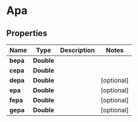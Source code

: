 
# Apa

## Properties
| Name | Type | Description | Notes |
| ------------ | ------------- | ------------- | ------------- |
| **bepa** | **Double** |  |  |
| **cepa** | **Double** |  |  |
| **depa** | **Double** |  |  [optional] |
| **epa** | **Double** |  |  [optional] |
| **fepa** | **Double** |  |  [optional] |
| **gepa** | **Double** |  |  [optional] |



